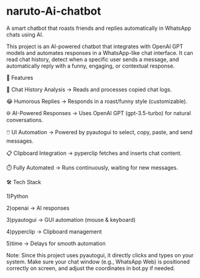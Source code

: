 # naruto-Ai-chatbot
A smart chatbot that roasts friends and replies automatically in WhatsApp chats using AI.

This project is an AI-powered chatbot that integrates with OpenAI GPT models and automates responses in a WhatsApp-like chat interface. It can read chat history, detect when a specific user sends a message, and automatically reply with a funny, engaging, or contextual response.


🚀 Features


📝 Chat History Analysis → Reads and processes copied chat logs.

😂 Humorous Replies → Responds in a roast/funny style (customizable).

🌐 AI-Powered Responses → Uses OpenAI GPT (gpt-3.5-turbo) for natural conversations.

🖱️ UI Automation → Powered by pyautogui to select, copy, paste, and send messages.

📋 Clipboard Integration → pyperclip fetches and inserts chat content.

⏱️ Fully Automated → Runs continuously, waiting for new messages.



🛠️ Tech Stack

1)Python

2)openai → AI responses

3)pyautogui → GUI automation (mouse & keyboard)

4)pyperclip → Clipboard management

5)time → Delays for smooth automation

Note: Since this project uses pyautogui, it directly clicks and types on your system. Make sure your chat window (e.g., WhatsApp Web) is positioned correctly on screen, and adjust the coordinates in bot.py if needed.
